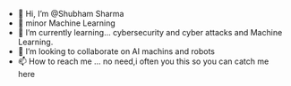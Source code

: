 - 👋 Hi, I’m @Shubham Sharma
- 👀 minor Machine Learning
- 🌱 I’m currently learning... cybersecurity and cyber attacks and Machine Learning.
- 💞️ I’m looking to collaborate on AI machins and robots
- 📫 How to reach me ... no need,i often you this so you can catch me here

<!---
WilsonShubham/WilsonShubham is a ✨ special ✨ repository because its `README.md` (this file) appears on your GitHub profile.
You can click the Preview link to take a look at your changes.
--->
